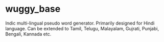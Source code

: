# wuggy_base
Indic multi-lingual pseudo word generator. Primarily designed for Hindi language. Can be extended to Tamil, Telugu, Malayalam, Gujrati, Punjabi, Bengali, Kannada etc.
